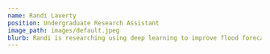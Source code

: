 ```yaml
---
name: Randi Laverty
position: Undergraduate Research Assistant
image_path: images/default.jpeg
blurb: Randi is researching using deep learning to improve flood forecasts in Oklahoma
---
```

